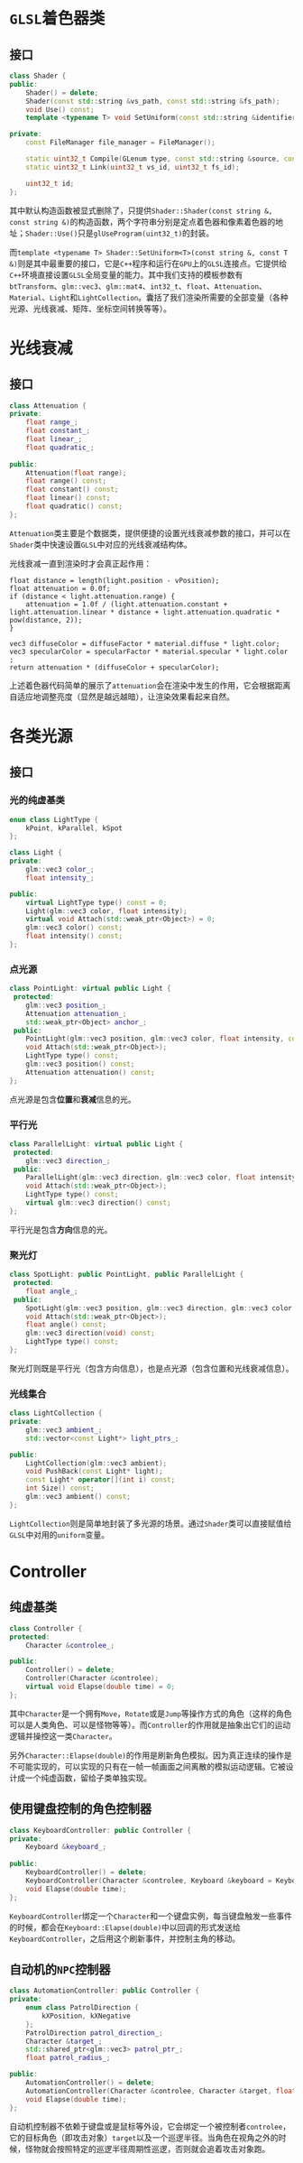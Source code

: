 # `GLSL`着色器类

## 接口

```cpp
class Shader {
public:
	Shader() = delete;
	Shader(const std::string &vs_path, const std::string &fs_path);
	void Use() const;
	template <typename T> void SetUniform(const std::string &identifier, const T&) const;

private:
	const FileManager file_manager = FileManager();

	static uint32_t Compile(GLenum type, const std::string &source, const std::string &path);
	static uint32_t Link(uint32_t vs_id, uint32_t fs_id);

	uint32_t id;
};
```

其中默认构造函数被显式删除了，只提供`Shader::Shader(const string &, const string &)`的构造函数，两个字符串分别是定点着色器和像素着色器的地址；`Shader::Use()`只是`glUseProgram(uint32_t)`的封装。

而`template <typename T> Shader::SetUniform<T>(const string &, const T &)`则是其中最重要的接口，它是`C++`程序和运行在`GPU`上的`GLSL`连接点。它提供给`C++`环境直接设置`GLSL`全局变量的能力。其中我们支持的模板参数有`btTransform`、`glm::vec3`、`glm::mat4`、`int32_t`、`float`、`Attenuation`、`Material`、`Light`和`LightCollection`。囊括了我们渲染所需要的全部变量（各种光源、光线衰减、矩阵、坐标空间转换等等）。

# 光线衰减

## 接口

```cpp
class Attenuation {
private:
	float range_;
	float constant_;
	float linear_;
	float quadratic_;
	
public:
	Attenuation(float range);
	float range() const;
	float constant() const;
	float linear() const;
	float quadratic() const;
};
```

`Attenuation`类主要是个数据类，提供便捷的设置光线衰减参数的接口，并可以在`Shader`类中快速设置`GLSL`中对应的光线衰减结构体。

光线衰减一直到渲染时才会真正起作用：

```
float distance = length(light.position - vPosition);
float attenuation = 0.0f;
if (distance < light.attenuation.range) {
	attenuation = 1.0f / (light.attenuation.constant + light.attenuation.linear * distance + light.attenuation.quadratic * pow(distance, 2));  
}
	
vec3 diffuseColor = diffuseFactor * material.diffuse * light.color;
vec3 specularColor = specularFactor * material.specular * light.color ;
return attenuation * (diffuseColor + specularColor);
```

上述着色器代码简单的展示了`attenuation`会在渲染中发生的作用，它会根据距离自适应地调整亮度（显然是越远越暗），让渲染效果看起来自然。

# 各类光源

 ## 接口

### 光的纯虚基类

```cpp
enum class LightType {
	kPoint, kParallel, kSpot
};

class Light {
private:
	glm::vec3 color_;
	float intensity_;

public:
	virtual LightType type() const = 0;
	Light(glm::vec3 color, float intensity);
	virtual void Attach(std::weak_ptr<Object>) = 0;
	glm::vec3 color() const;
	float intensity() const;
};
```

### 点光源

```cpp
class PointLight: virtual public Light {
 protected:
	glm::vec3 position_;
	Attenuation attenuation_;
	std::weak_ptr<Object> anchor_;
 public:
	PointLight(glm::vec3 position, glm::vec3 color, float intensity, const Attenuation& attenuation);
	void Attach(std::weak_ptr<Object>);
	LightType type() const; 
	glm::vec3 position() const;
	Attenuation attenuation() const;
};
```
点光源是包含**位置**和**衰减**信息的光。

### 平行光

```cpp
class ParallelLight: virtual public Light {
 protected:
	glm::vec3 direction_;
 public:
	ParallelLight(glm::vec3 direction, glm::vec3 color, float intensity);
	void Attach(std::weak_ptr<Object>);
	LightType type() const; 
	virtual glm::vec3 direction() const;
};
```

平行光是包含**方向**信息的光。

### 聚光灯

```cpp
class SpotLight: public PointLight, public ParallelLight {
 protected:
	float angle_;
 public:
	SpotLight(glm::vec3 position, glm::vec3 direction, glm::vec3 color, float intensity, const Attenuation& attenuation, float angle);
	void Attach(std::weak_ptr<Object>);
	float angle() const;
	glm::vec3 direction(void) const;
	LightType type() const;
};
```
聚光灯则既是平行光（包含方向信息），也是点光源（包含位置和光线衰减信息）。

### 光线集合

```cpp
class LightCollection {
private:
	glm::vec3 ambient_;
	std::vector<const Light*> light_ptrs_;

public:
	LightCollection(glm::vec3 ambient);
 	void PushBack(const Light* light);
 	const Light* operator[](int i) const;
 	int Size() const;
 	glm::vec3 ambient() const;
};
```

`LightCollection`则是简单地封装了多光源的场景。通过`Shader`类可以直接赋值给`GLSL`中对用的`uniform`变量。

# Controller

## 纯虚基类

```cpp
class Controller {
protected:
	Character &controlee_;

public:
	Controller() = delete;
	Controller(Character &controlee);
	virtual void Elapse(double time) = 0;
};
```

其中`Character`是一个拥有`Move`，`Rotate`或是`Jump`等操作方式的角色（这样的角色可以是人类角色、可以是怪物等等）。而`Controller`的作用就是抽象出它们的运动逻辑并操控这一类`Character`。

另外`Character::Elapse(double)`的作用是刷新角色模拟。因为真正连续的操作是不可能实现的，可以实现的只有在一帧一帧画面之间离散的模拟运动逻辑。它被设计成一个纯虚函数，留给子类单独实现。

## 使用键盘控制的角色控制器

```cpp
class KeyboardController: public Controller {
private:
	Keyboard &keyboard_;
	
public:
	KeyboardController() = delete;
	KeyboardController(Character &controlee, Keyboard &keyboard = Keyboard::shared);
	void Elapse(double time);
};
```

`KeyboardController`绑定一个`Character`和一个键盘实例，每当键盘触发一些事件的时候，都会在`Keyboard::Elapse(double)`中以回调的形式发送给`KeyboardController`，之后用这个刷新事件，并控制主角的移动。

## 自动机的`NPC`控制器

```cpp
class AutomationController: public Controller {
private:
	enum class PatrolDirection {
		kXPosition, kXNegative
	};
	PatrolDirection patrol_direction_;
	Character &target_;
	std::shared_ptr<glm::vec3> patrol_ptr_;
	float patrol_radius_;

public:
	AutomationController() = delete;
	AutomationController(Character &controlee, Character &target, float patrol_radius = 10);
	void Elapse(double time);
};
```

自动机控制器不依赖于键盘或是鼠标等外设，它会绑定一个被控制者`controlee`，它的目标角色（即攻击对象）`target`以及一个巡逻半径。当角色在视角之外的时候，怪物就会按照特定的巡逻半径周期性巡逻，否则就会追着攻击对象跑。